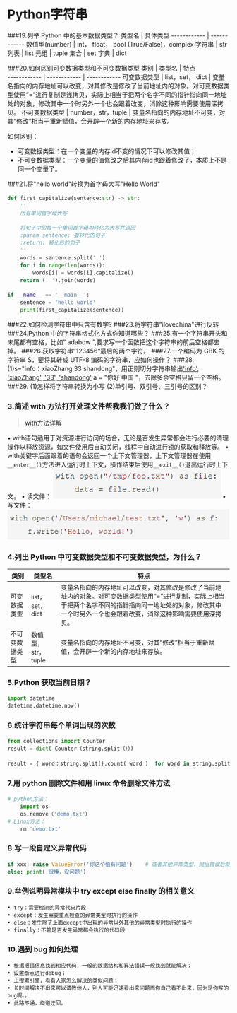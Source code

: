 # Python字符串

###19.列举 Python 中的基本数据类型？
类型名		 | 具体类型	
------------ | ------------
数值型(number)  | int， float， bool (True/False)，complex
字符串  | str
列表	 | list
元组	 | tuple
集合	 | set
字典	 | dict

###20.如何区别可变数据类型和不可变数据类型
  类别		 | 类型名		| 特点	
------------ | ------------ | ------------
可变数据类型	 |  list，set， dict	 | 变量名指向的内存地址可以改变，对其修改是修改了当前地址内的对象。对可变数据类型使用“=”进行复制是浅拷贝，实际上相当于把两个名字不同的指针指向同一地址处的对象，修改其中一个时另外一个也会跟着改变，消除这种影响需要使用深拷贝。
不可变数据类型 | 	number，str，tuple | 	变量名指向的内存地址不可变，对其“修改”相当于重新赋值，会开辟一个新的内存地址来存放。

如何区别：
* 可变数据类型：在一个变量的内存id不变的情况下可以修改其值；
* 不可变数据类型：一个变量的值修改之后其内存id也跟着修改了，本质上不是同一个变量了。

###21.将"hello world"转换为首字母大写"Hello World"
```python
def first_capitalize(sentence:str) -> str:
	'''
	所有单词首字母大写

	将句子中的每一个单词首字母均转化为大写并返回
	:param sentence: 要转化的句子
	:return: 转化后的句子
	'''
	words = sentence.split(' ')
	for i in range(len(words)):
		words[i] = words[i].capitalize()
	return (' ').join(words)

if __name__ == '__main__':
	sentence = 'hello world'
	print(first_capitalize(sentence))
```

###22.如何检测字符串中只含有数字?
###23.将字符串"ilovechina"进行反转
###24.Python 中的字符串格式化方式你知道哪些？
###25.有一个字符串开头和末尾都有空格，比如“ adabdw ”,要求写一个函数把这个字符串的前后空格都去掉。
###26.获取字符串”123456“最后的两个字符。
###27.一个编码为 GBK 的字符串 S，要将其转成 UTF-8 编码的字符串，应如何操作？
###28. (1)s="info：xiaoZhang 33 shandong"，用正则切分字符串输出['info', 'xiaoZhang', '33', 'shandong'](2) a = "你好 中国 "，去除多余空格只留一个空格。
###29. (1)怎样将字符串转换为小写 (2)单引号、双引号、三引号的区别？




### 3.简述 with 方法打开处理文件帮我我们做了什么？
> [with方法详解](https://www.ibm.com/developerworks/cn/opensource/os-cn-pythonwith/)

• with语句适用于对资源进行访问的场合，无论是否发生异常都会进行必要的清理操作以释放资源，如文件使用后自动关闭，线程中自动进行锁的获取和释放等。
• with关键字后面跟着的语句会返回一个上下文管理器，上下文管理器在使用```__enter__()```方法进入运行时上下文，操作结束后使用```__exit__()```退出运行时上下文。
• 读文件：
![read_file](../images/read_file.png)
• 写文件：
![write_file](../images/write_file.png)


### 4.列出 Python 中可变数据类型和不可变数据类型，为什么？
  类别		 | 类型名		| 特点	
------------ | ------------ | ------------
可变数据类型	 |  list，set， dict	 | 变量名指向的内存地址可以改变，对其修改是修改了当前地址内的对象。对可变数据类型使用“=”进行复制，实际上相当于把两个名字不同的指针指向同一地址处的对象，修改其中一个时另外一个也会跟着改变，消除这种影响需要使用深拷贝。
不可变数据类型 | 	数值型，str，tuple | 	变量名指向的内存地址不可变，对其“修改”相当于重新赋值，会开辟一个新的内存地址来存放。

### 5.Python 获取当前日期？
```python
import datetime
datetime.datetime.now()
```

### 6.统计字符串每个单词出现的次数
```python
from collections import Counter
result = dict( Counter（string.split（））)

result = { word：string.split().count( word )  for word in string.split（）}
```

### 7.用 python 删除文件和用 linux 命令删除文件方法
```python
# python方法：
	import os
	os.remove（'demo.txt'）
# Linux方法：
	rm 'demo.txt'
```
	
### 8.写一段自定义异常代码
```python
if xxx: raise ValueError('你这个值有问题')    # 或者其他异常类型，抛出错误后就不会执行下面的语句了
else: print('很棒，没问题')
```

### 9.举例说明异常模块中 try except else finally 的相关意义
	• try：需要检测的异常代码片段
	• except：发生需要重点检查的异常类型时执行的操作
	• else：发生除了上面except中出现的异常以外其他的异常类型时执行的操作
	• finally：不管是否发生异常都会执行的代码段

### 10.遇到 bug 如何处理
	• 根据报错信息找到相应代码，一般的数据结构和算法错误一般找到就能解决；
	• 设置断点进行debug；
	• 上搜索引擎，看看人家怎么解决的类似问题；
	• 长时间解决不出来可以请教他人，别人可能迅速看出来问题而你自己看不出来，因为是你写的bug啊。。
	• 此路不通，绕道迂回。
